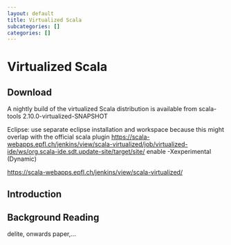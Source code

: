 ```yaml
---
layout: default
title: Virtualized Scala
subcategories: []
categories: []
---
```


Virtualized Scala
=============

Download
--------

A nightly build of the virtualized Scala distribution is available from scala-tools 2.10.0-virtualized-SNAPSHOT

Eclipse: use separate eclipse installation and workspace because this might overlap with the official scala plugin https://scala-webapps.epfl.ch/jenkins/view/scala-virtualized/job/virtualized-ide/ws/org.scala-ide.sdt.update-site/target/site/
enable -Xexperimental (Dynamic)

https://scala-webapps.epfl.ch/jenkins/view/scala-virtualized/

Introduction
------------


Background Reading
------------------
delite, onwards paper,...